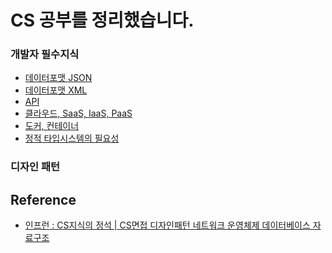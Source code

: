 # CS 공부를 정리했습니다.


### 개발자 필수지식
- [데이터포맷 JSON](https://github.com/RyuJungSik/Study/blob/main/CS/(01)%EB%8D%B0%EC%9D%B4%ED%84%B0%ED%8F%AC%EB%A7%B7%20JSON.md)
- [데이터포맷 XML](https://github.com/RyuJungSik/Study/blob/main/CS/(02)%EB%8D%B0%EC%9D%B4%ED%84%B0%ED%8F%AC%EB%A7%B7%20XML.md)
- [API](https://github.com/RyuJungSik/Study/blob/main/CS/(03)API.md)
- [클라우드, SaaS, IaaS, PaaS](https://github.com/RyuJungSik/Study/blob/main/CS/(04)%ED%81%B4%EB%9D%BC%EC%9A%B0%EB%93%9C%2C%20SaaS%2C%20IaaS%2C%20PaaS.md)
- [도커, 컨테이너](https://github.com/RyuJungSik/Study/blob/main/CS/(05)%EB%8F%84%EC%BB%A4%2C%20%EC%BB%A8%ED%85%8C%EC%9D%B4%EB%84%88.md)
- [정적 타입시스템의 필요성](https://github.com/RyuJungSik/Study/blob/main/CS/(06)%EC%A0%95%EC%A0%81%20%ED%83%80%EC%9E%85%EC%8B%9C%EC%8A%A4%ED%85%9C%EC%9D%98%20%ED%95%84%EC%9A%94%EC%84%B1.md)

### 디자인 패턴



## Reference
- [인프런 : CS지식의 정석 | CS면접 디자인패턴 네트워크 운영체제 데이터베이스 자료구조](https://www.inflearn.com/course/%EA%B0%9C%EB%B0%9C%EC%9E%90-%EB%A9%B4%EC%A0%91-cs-%ED%8A%B9%EA%B0%95/dashboard)

